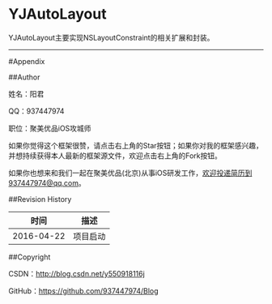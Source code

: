 # YJAutoLayout

YJAutoLayout主要实现NSLayoutConstraint的相关扩展和封装。

----------

#<a id="Appendix">Appendix

##Author

姓名：阳君

QQ：937447974

职位：聚美优品iOS攻城师

如果你觉得这个框架很赞，请点击右上角的Star按钮；如果你对我的框架感兴趣，并想持续获得本人最新的框架源文件，欢迎点击右上角的Fork按钮。

如果你也想来和我们一起在聚美优品(北京)从事iOS研发工作，欢迎投递简历到937447974@qq.com。

##Revision History

| 时间 | 描述 |
| ---- | ---- |
| 2016-04-22 | 项目启动 |

##Copyright

CSDN：http://blog.csdn.net/y550918116j

GitHub：https://github.com/937447974/Blog